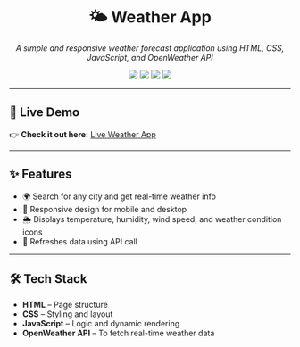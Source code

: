 <h1 align="center">🌤️ Weather App</h1>
<p align="center"><em>A simple and responsive weather forecast application using HTML, CSS, JavaScript, and OpenWeather API</em></p>

<p align="center">
  <img src="https://img.shields.io/badge/HTML5-orange?logo=html5&logoColor=white" />
  <img src="https://img.shields.io/badge/CSS3-blue?logo=css3&logoColor=white" />
  <img src="https://img.shields.io/badge/JavaScript-yellow?logo=javascript&logoColor=black" />
  <img src="https://img.shields.io/badge/API-OpenWeather-lightgrey" />
</p>

---

## 📸 Live Demo

👉 **Check it out here:** [Live Weather App](https://weather-api-project-eight.vercel.app)  



---

## ✨ Features

- 🌍 Search for any city and get real-time weather info  
- 📱 Responsive design for mobile and desktop  
- 🌦️ Displays temperature, humidity, wind speed, and weather condition icons  
- 🔁 Refreshes data using API call

---

## 🛠️ Tech Stack

- **HTML** – Page structure  
- **CSS** – Styling and layout  
- **JavaScript** – Logic and dynamic rendering  
- **OpenWeather API** – To fetch real-time weather data
